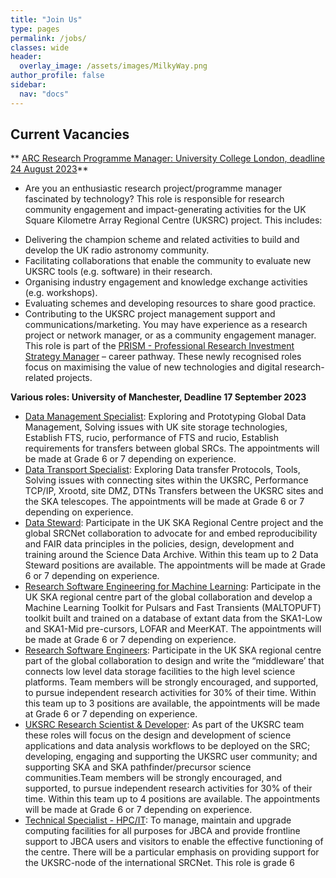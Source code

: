 ```yaml
---
title: "Join Us"
type: pages
permalink: /jobs/
classes: wide
header:
  overlay_image: /assets/images/MilkyWay.png
author_profile: false
sidebar: 
  nav: "docs"
---
```

## Current Vacancies 

** [ARC Research Programme Manager: University College London, deadline 24 August 2023](https://www.ucl.ac.uk/work-at-ucl/search-ucl-jobs/details?jobId=14138&jobTitle=ARC+Research+Programme+Manager)**
* Are you an enthusiastic research project/programme manager fascinated by technology?  This role is responsible for research community engagement and impact-generating activities for the UK Square Kilometre Array Regional Centre (UKSRC) project. This includes:
 - Delivering the champion scheme and related activities to build and develop the UK radio astronomy community.
 - Facilitating collaborations that enable the community to evaluate new UKSRC tools (e.g. software) in their research.
 - Organising industry engagement and knowledge exchange activities (e.g. workshops).
 - Evaluating schemes and developing resources to share good practice.
 - Contributing to the UKSRC project management support and communications/marketing.
You may have experience as a research project or network manager, or as a community engagement manager.
This role is part of the [PRISM - Professional Research Investment Strategy Manager](https://www.pris-managers.ac.uk/) – career pathway. These newly recognised roles focus on maximising the value of new technologies and digital research-related projects. 


 **Various roles: University of Manchester, Deadline 17 September 2023**
* [Data Management Specialist](https://www.jobs.manchester.ac.uk/Job/JobDetail?JobId=26354): Exploring and Prototyping Global Data Management, Solving issues with UK site storage technologies, Establish FTS, rucio, performance of FTS and rucio, Establish requirements for transfers between global SRCs. The appointments will be made at Grade 6 or 7 depending on experience.  
* [Data Transport Specialist](https://www.jobs.manchester.ac.uk/Job/JobDetail?JobId=26355): Exploring Data transfer Protocols, Tools, Solving issues with connecting sites within the UKSRC, Performance TCP/IP, Xrootd, site DMZ, DTNs Transfers between the UKSRC sites and the SKA telescopes.  The appointments will be made at Grade 6 or 7 depending on experience.  
* [Data Steward](https://www.jobs.manchester.ac.uk/Job/JobDetail?JobId=26353): Participate in the UK SKA Regional Centre project and the global SRCNet collaboration to advocate for and embed reproducibility and FAIR data principles in the policies, design, development and training around the Science Data Archive. Within this team up to 2 Data Steward positions are available.  The appointments will be made at Grade 6 or 7 depending on experience.  
* [Research Software Engineering for Machine Learning](https://www.jobs.manchester.ac.uk/Job/JobDetail?JobId=26518): Participate in the UK SKA regional centre part of the global collaboration and develop a Machine Learning Toolkit for Pulsars and Fast Transients (MALTOPUFT) toolkit built and trained on a database of extant data from the SKA1-Low and SKA1-Mid pre-cursors, LOFAR and MeerKAT.  The appointments will be made at Grade 6 or 7 depending on experience.  
* [Research Software Engineers](https://www.jobs.manchester.ac.uk/Job/JobDetail?JobId=26352): Participate in the UK SKA regional centre part of the global collaboration to design and write the “middleware’ that connects low level data storage facilities to the high level science platforms. Team members will be strongly encouraged, and supported, to pursue independent research activities for 30% of their time. Within this team up to 3 positions are available,  the appointments will be made at Grade 6 or 7 depending on experience.  
* [UKSRC Research Scientist & Developer](https://www.jobs.manchester.ac.uk/Job/JobDetail?JobId=26351): As part of the UKSRC team these roles will focus on 
the design and development of science applications and data analysis workflows to be deployed on the SRC; developing, engaging and supporting the UKSRC user community; and supporting SKA and SKA pathfinder/precursor science communities.Team members will be strongly encouraged, and supported, to pursue independent research 
activities for 30% of their time. Within this team up to 4 positions are available. The appointments will be made at Grade 6 or 7 depending on experience.   
* [Technical Specialist - HPC/IT](https://www.jobs.manchester.ac.uk/Job/JobDetail?JobId=26356): To manage, maintain and upgrade computing facilities for all purposes for JBCA and provide frontline support to JBCA users and visitors to enable the effective functioning of the centre. There will be a particular emphasis on providing support for the UKSRC-node of the international SRCNet. This role is grade 6
